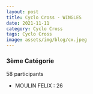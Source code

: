 ```yaml
---
layout: post
title: Cyclo Cross - WINGLES
date: 2021-11-11
category: Cyclo Cross
tags: Cyclo Cross
image: assets/img/blog/cx.jpeg
---
```


### 3ème Catégorie
58 participants
- MOULIN FELIX : 26
